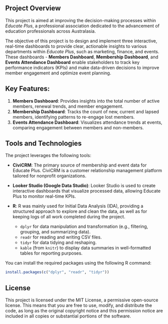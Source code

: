 
<!-- README.md is generated from README.Rmd. Please edit that file -->

## Project Overview

This project is aimed at improving the decision-making processes within
*Educate Plus*, a professional association dedicated to the advancement
of education professionals across Australasia.

The objective of this project is to design and implement three
interactive, real-time dashboards to provide clear, actionable insights
to various departments within *Educate Plus*, such as marketing,
finance, and events. These dashboards - **Members Dashboard**,
**Membership Dashboard**, and **Events Attendance Dashboard** enable
stakeholders to track key performance indicators (KPIs) and make
data-driven decisions to improve member engagement and optimize event
planning.

## Key Features:

1.  **Members Dashboard**: Provides insights into the total number of
    active members, renewal trends, and member engagement.
2.  **Membership Dashboard**: Tracks the count of new, current and
    lapsed members, identifying patterns to re-engage lost members.
3.  **Events Attendance Dashboard**: Visualizes attendance trends at
    events, comparing engagement between members and non-members.

## Tools and Technologies

The project leverages the following tools:

- **CiviCRM**: The primary source of membership and event data for
  Educate Plus. CiviCRM is a customer relationship management platform
  tailored for nonprofit organizations.

- **Looker Studio (Google Data Studio)**: Looker Studio is used to
  create interactive dashboards that visualize processed data, allowing
  Educate Plus to monitor real-time KPIs.

- **R**: R was mainly used for Initial Data Analysis (IDA), providing a
  structured approach to explore and clean the data, as well as for
  keeping logs of all work completed during the project.

  - `dplyr` for data manipulation and transformation (e.g., filtering,
    grouping, and summarizing data).
  - `readr` for reading and writing CSV files.
  - `tidyr` for data tidying and reshaping.
  - `kable` (from `knitr`) to display data summaries in well-formatted
    tables for reporting purposes.

You can install the required packages using the following R command:

``` r
install.packages(c("dplyr", "readr", "tidyr"))
```

## License

This project is licensed under the MIT License, a permissive open-source
license. This means that you are free to use, modify, and distribute the
code, as long as the original copyright notice and this permission
notice are included in all copies or substantial portions of the
software.
